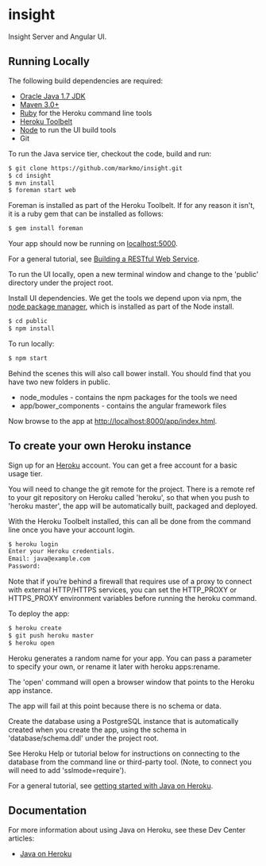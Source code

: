 # insight

Insight Server and Angular UI.

## Running Locally

The following build dependencies are required:

* [Oracle Java 1.7 JDK](http://www.oracle.com/technetwork/java/javase/downloads/jdk7-downloads-1880260.html)
* [Maven 3.0+](http://maven.apache.org/download.cgi)
* [Ruby](https://www.ruby-lang.org/en/) for the Heroku command line tools
* [Heroku Toolbelt](https://toolbelt.heroku.com/)
* [Node](http://nodejs.org/) to run the UI build tools
* Git

To run the Java service tier, checkout the code, build and run:

```sh
$ git clone https://github.com/markmo/insight.git
$ cd insight
$ mvn install
$ foreman start web
```

Foreman is installed as part of the Heroku Toolbelt. If for any reason it isn't, it is a ruby gem that can be installed as follows:

```sh
$ gem install foreman
```

Your app should now be running on [localhost:5000](http://localhost:5000/).

For a general tutorial, see [Building a RESTful Web Service](http://spring.io/guides/gs/rest-service/).

To run the UI locally, open a new terminal window and change to the 'public' directory under the project root.

Install UI dependencies. We get the tools we depend upon via npm, the [node package manager](https://www.npmjs.com/), which is installed as part of the Node install.

```sh
$ cd public
$ npm install
```

To run locally:

```sh
$ npm start
```

Behind the scenes this will also call bower install. You should find that you have two new folders in public.

* node_modules - contains the npm packages for the tools we need
* app/bower_components - contains the angular framework files


Now browse to the app at [http://localhost:8000/app/index.html](http://localhost:8000/app/index.html).

## To create your own Heroku instance

Sign up for an [Heroku](https://www.heroku.com) account. You can get a free account for a basic usage tier.

You will need to change the git remote for the project. There is a remote ref to your git repository on Heroku called 'heroku', so that when you push to 'heroku master', the app will be automatically built, packaged and deployed.

With the Heroku Toolbelt installed, this can all be done from the command line once you have your account login.

```sh
$ heroku login
Enter your Heroku credentials.
Email: java@example.com
Password:
```

Note that if you’re behind a firewall that requires use of a proxy to connect with external HTTP/HTTPS services, you can set the HTTP_PROXY or HTTPS_PROXY environment variables before running the heroku command.

To deploy the app:

```sh
$ heroku create
$ git push heroku master
$ heroku open
```

Heroku generates a random name for your app. You can pass a parameter to specify your own, or rename it later with heroku apps:rename.

The 'open' command will open a browser window that points to the Heroku app instance.

The app will fail at this point because there is no schema or data.

Create the database using a PostgreSQL instance that is automatically created when you create the app, using the schema in 'database/schema.ddl' under the project root.

See Heroku Help or tutorial below for instructions on connecting to the database from the command line or third-party tool. (Note, to connect you will need to add 'sslmode=require').

For a general tutorial, see [getting started with Java on Heroku](https://devcenter.heroku.com/articles/getting-started-with-java).

## Documentation

For more information about using Java on Heroku, see these Dev Center articles:

- [Java on Heroku](https://devcenter.heroku.com/categories/java)
